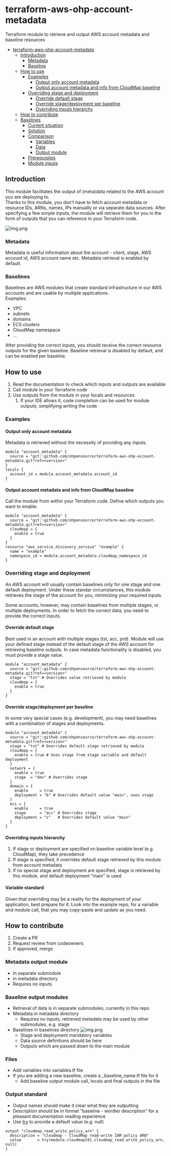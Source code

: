 # terraform-aws-ohp-account-metadata

Terraform module to retrieve and output AWS account metadata and baseline resources

<!-- TOC -->
* [terraform-aws-ohp-account-metadata](#terraform-aws-ohp-account-metadata)
  * [Introduction](#introduction)
    * [Metadata](#metadata)
    * [Baseline](#baseline)
  * [How to use](#how-to-use)
    * [Examples](#examples)
      * [Output only account metadata](#output-only-account-metadata)
      * [Output account metadata and info from CloudMap baseline](#output-account-metadata-and-info-from-cloudmap-baseline)
    * [Overriding stage and deployment](#overriding-stage-and-deployment)
      * [Override default stage](#override-default-stage)
      * [Override stage/deployment per baseline](#override-stagedeployment-per-baseline)
      * [Overriding inputs hierarchy](#overriding-inputs-hierarchy)
  * [How to contribute](#how-to-contribute)
  * [Baselines](#baselines)
    * [Current situation](#current-situation)
    * [Solution](#solution)
    * [Comparison](#comparison)
      * [Variables](#variables)
      * [Data](#data)
      * [Output module](#output-module)
    * [Prerequisites](#prerequisites)
    * [Module inputs](#module-inputs)
<!-- TOC -->
## Introduction
This module facilitates the output of (meta)data related to the AWS account you are deploying to.   
Thanks to this module, you don't have to fetch account metadata or resource IDs, ARNs, names, IPs manually or via separate data sources.
After specifying a few simple inputs, the module will retrieve them for you in the form of outputs that you can reference in your Terraform code.

![img.png](images/solution_diagram.png)

### Metadata
Metadata is useful information about the account - client, stage, AWS account id, AWS account name etc.
Metadata retrieval is enabled by default.

### Baselines
Baselines are AWS modules that create standard infrastructure in our AWS accounts and are usable by multiple applications.   
Examples:
  - VPC
  - subnets
  - domains
  - ECS clusters
  - CloudMap namespace
  - ...

After providing the correct inputs, you should receive the correct resource outputs for the given baseline.
Baseline retrieval is disabled by default, and can be enabled per baseline.

## How to use
1. Read the documentation to check which inputs and outputs are available
2. Call module in your Terraform code
3. Use outputs from the module in your locals and resources
   1. If your IDE allows it, code completion can be used for module outputs, simplifying writing the code

### Examples
#### Output only account metadata
Metadata is retrieved without the necessity of providing any inputs.
```hcl
module "account_metadata" {
  source = "git::github.com/ohpensource/terraform-aws-ohp-account-metadata.git?ref=<version>"
}
locals {
  account_id = module.account_metadata.account_id
}
```
#### Output account metadata and info from CloudMap baseline
Call the module from within your Terraform code. Define which outputs you want to enable.
```hcl
module "account_metadata" {
  source = "git::github.com/ohpensource/terraform-aws-ohp-account-metadata.git?ref=<version>"
  cloudmap = {
    enable = true
  }
}
resource "aws_service_discovery_service" "example" {
  name = "example"
  namespace_id = module.account_metadata.cloudmap_namespace_id
}
```

### Overriding stage and deployment
An AWS account will usually contain baselines only for one stage and one default deployment.
Under these standar circumstances, this module retrieves the stage of the account for you, minimizing your required inputs.   
   
Some accounts, however, may contain baselines from multiple stages, or multiple deployments. In order to fetch the correct data, you need to provide the correct inputs.

#### Override default stage
Best used in an account with multiple stages (tst, acc, prd).
Module will use your defined stage instead of the default stage of the AWS account for retrieving baseline outputs.
In case metadata functionality is disabled, you must provide a stage value.
```hcl
module "account_metadata" {
  source = "git::github.com/ohpensource/terraform-aws-ohp-account-metadata.git?ref=<version>"
  stage = "tst" # Overrides value retrieved by module
  cloudmap = {
    enable = true
  }
}
```
#### Override stage/deployment per baseline
In some very special cases (e.g. development), you may need baselines with a combination of stages and deployments.
```hcl
module "account_metadata" {
  source = "git::github.com/ohpensource/terraform-aws-ohp-account-metadata.git?ref=<version>"
  stage = "tst" # Overrides default stage retrieved by module
  cloudmap = {
    enable = true # Uses stage from stage variable and default deployment
  }
  network = {
    enable = true
    stage  = "dev" # Overrides stage
  }
  domain = {
    enable     = true
    deployment = "b" # Overrides default value "main", uses stage
  }
  ecs = {
    enable     = true
    stage      = "acc" # Overrides stage
    deployment = "c"   # Overrides default value "main"
  }
}
```
#### Overriding inputs hierarchy 
1. If stage or deployment are specified on baseline variable level (e.g. CloudMap), they take precedence
2. If stage is specified, it overrides default stage retrieved by this module from account metadata
3. If no special stage and deployment are specified, stage is retrieved by this module, and default deployment "main" is used

#### Variable standard
Given that overriding may be a reality for the deployment of your application, best prepare for it.
Look into the example repo, for a variable and module call, that you may copy-paste and update as you need.

## How to contribute
1. Create a PR
2. Request review from codeowners
3. If approved, merge

### Metadata output module
- In separate submodule
- in metadata directory
- Requires no inputs
### Baseline output modules
- Retrieval of data is in separate submodules, currently in this repo
- Metadata in metadata directory
  - Requires no inputs, retrieved metadata may be used by other submodules, e.g. stage
- Baselines in baselines directory
  ![img.png](images/baselines_directory_structure.png) 
  - Stage and deployment mandatory variables
  - Data source definitions should be here
  - Outputs which are passed down to the main module

### Files
- Add variables into variables.tf file
- If you are adding a new baseline, create a _baseline_name.tf file for it
  - Add baseline output module call, locals and final outputs in the file

### Output standard
- Output names should make it clear what they are outputting
- Description should be in format "baseline - wordier description" for a pleasant documentation reading experience
- Use [try](https://www.terraform.io/language/functions/try) to provide a default value (e.g. null)
```hcl
output "cloudmap_read_write_policy_arn" {
  description = "cloudmap - CloudMap read-write IAM policy ARN"
  value       = try(module.cloudmap[0].cloudmap_read_write_policy_arn, null)
}
```